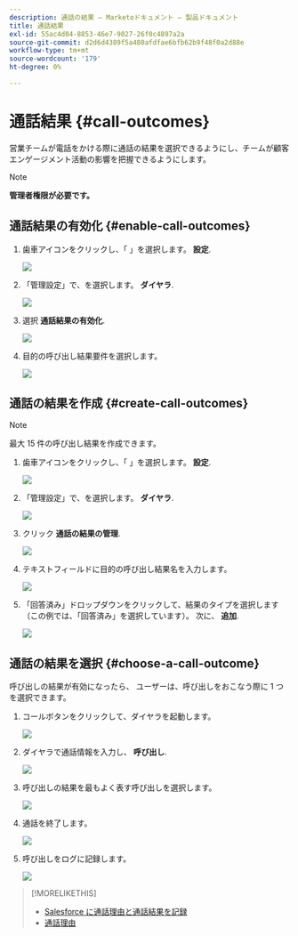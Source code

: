 ```yaml
---
description: 通話の結果 — Marketoドキュメント — 製品ドキュメント
title: 通話結果
exl-id: 55ac4d04-8853-46e7-9027-26f0c4897a2a
source-git-commit: d2d6d4389f5a480afdfae6bfb62b9f48f0a2d88e
workflow-type: tm+mt
source-wordcount: '179'
ht-degree: 0%

---
```


# 通話結果 {#call-outcomes}

営業チームが電話をかける際に通話の結果を選択できるようにし、チームが顧客エンゲージメント活動の影響を把握できるようにします。

>[!NOTE]
>
>**管理者権限が必要です。**

## 通話結果の有効化 {#enable-call-outcomes}

1. 歯車アイコンをクリックし、「 」を選択します。 **設定**.

   ![](assets/call-outcomes-1.png)

1. 「管理設定」で、を選択します。 **ダイヤラ**.

   ![](assets/call-outcomes-2.png)

1. 選択 **通話結果の有効化**.

   ![](assets/call-outcomes-3.png)

1. 目的の呼び出し結果要件を選択します。

   ![](assets/call-outcomes-4.png)

## 通話の結果を作成 {#create-call-outcomes}

>[!NOTE]
>
>最大 15 件の呼び出し結果を作成できます。

1. 歯車アイコンをクリックし、「 」を選択します。 **設定**.

   ![](assets/call-outcomes-5.png)

1. 「管理設定」で、を選択します。 **ダイヤラ**.

   ![](assets/call-outcomes-6.png)

1. クリック **通話の結果の管理**.

   ![](assets/call-outcomes-7.png)

1. テキストフィールドに目的の呼び出し結果名を入力します。

   ![](assets/call-outcomes-8.png)

1. 「回答済み」ドロップダウンをクリックして、結果のタイプを選択します（この例では、「回答済み」を選択しています）。 次に、 **追加**.

   ![](assets/call-outcomes-9.png)

## 通話の結果を選択 {#choose-a-call-outcome}

呼び出しの結果が有効になったら、 ユーザーは、呼び出しをおこなう際に 1 つを選択できます。

1. コールボタンをクリックして、ダイヤラを起動します。

   ![](assets/call-outcomes-10.png)

1. ダイヤラで通話情報を入力し、 **呼び出し**.

   ![](assets/call-outcomes-11.png)

1. 呼び出しの結果を最もよく表す呼び出しを選択します。

   ![](assets/call-outcomes-12.png)

1. 通話を終了します。

   ![](assets/call-outcomes-13.png)

1. 呼び出しをログに記録します。

   ![](assets/call-outcomes-14.png)

>[!MORELIKETHIS]
>
>* [Salesforce に通話理由と通話結果を記録](/help/marketo/product-docs/marketo-sales-connect/phone/log-call-reasons-and-call-outcomes-to-salesforce.md)
>* [通話理由](/help/marketo/product-docs/marketo-sales-connect/phone/call-reasons.md)

